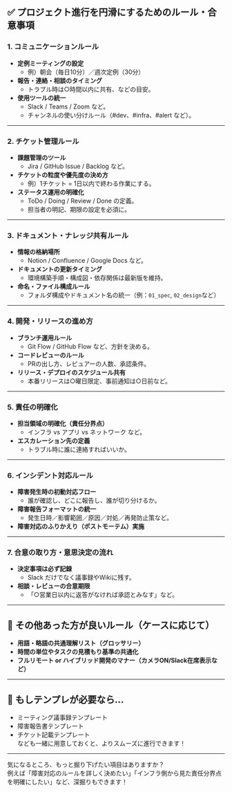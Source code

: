 
## ✅ プロジェクト進行を円滑にするためのルール・合意事項

### 1. **コミュニケーションルール**
- **定例ミーティングの設定**
  - 例）朝会（毎日10分）／週次定例（30分）
- **報告・連絡・相談のタイミング**
  - トラブル時は○時間以内に共有、などの目安。
- **使用ツールの統一**
  - Slack / Teams / Zoom など。
  - チャンネルの使い分けルール（#dev、#infra、#alert など）。

---

### 2. **チケット管理ルール**
- **課題管理のツール**
  - Jira / GitHub Issue / Backlog など。
- **チケットの粒度や優先度の決め方**
  - 例）1チケット = 1日以内で終わる作業にする。
- **ステータス運用の明確化**
  - ToDo / Doing / Review / Done の定義。
  - 担当者の明記、期限の設定を必須に。

---

### 3. **ドキュメント・ナレッジ共有ルール**
- **情報の格納場所**
  - Notion / Confluence / Google Docs など。
- **ドキュメントの更新タイミング**
  - 環境構築手順・構成図・依存関係は最新版を維持。
- **命名・ファイル構成ルール**
  - フォルダ構成やドキュメント名の統一（例：`01_spec`, `02_design`など）

---

### 4. **開発・リリースの進め方**
- **ブランチ運用ルール**
  - Git Flow / GitHub Flow など、方針を決める。
- **コードレビューのルール**
  - PRの出し方、レビュアーの人数、承認条件。
- **リリース・デプロイのスケジュール共有**
  - 本番リリースは○曜日限定、事前通知は○日前など。

---

### 5. **責任の明確化**
- **担当領域の明確化（責任分界点）**
  - インフラ vs アプリ vs ネットワーク など。
- **エスカレーション先の定義**
  - トラブル時に誰に連絡すればいいか。

---

### 6. **インシデント対応ルール**
- **障害発生時の初動対応フロー**
  - 誰が確認し、どこに報告し、誰が切り分けるか。
- **障害報告フォーマットの統一**
  - 発生日時／影響範囲／原因／対処／再発防止策など。
- **障害対応のふりかえり（ポストモーテム）実施**

---

### 7. **合意の取り方・意思決定の流れ**
- **決定事項は必ず記録**
  - Slack だけでなく議事録やWikiに残す。
- **相談・レビューの合意期限**
  - 「○営業日以内に返答がなければ承認とみなす」など。

---

## 🧩 その他あった方が良いルール（ケースに応じて）

- **用語・略語の共通理解リスト（グロッサリー）**
- **時間の単位やタスクの見積もり基準の共通化**
- **フルリモート or ハイブリッド開発のマナー（カメラON/Slack在席表示など）**

---

## 🎁 もしテンプレが必要なら…
- ミーティング議事録テンプレート  
- 障害報告書テンプレート  
- チケット記載テンプレート  
なども一緒に用意しておくと、よりスムーズに進行できます！

---

気になるところ、もっと掘り下げたい項目はありますか？  
例えば「障害対応のルールを詳しく決めたい」「インフラ側から見た責任分界点を明確にしたい」など、深掘りもできます！
